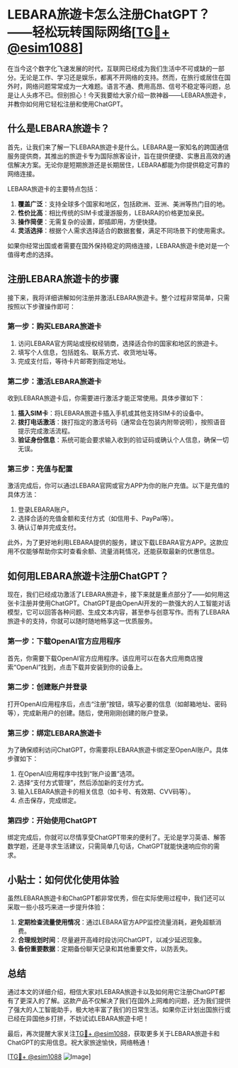 # LEBARA旅遊卡怎么注册ChatGPT？——轻松玩转国际网络[[TG💪+ @esim1088](https://t.me/s/esim1088)]

在当今这个数字化飞速发展的时代，互联网已经成为我们生活中不可或缺的一部分。无论是工作、学习还是娱乐，都离不开网络的支持。然而，在旅行或居住在国外时，网络问题常常成为一大难题。语言不通、费用高昂、信号不稳定等问题，总是让人头疼不已。但别担心！今天我要给大家介绍一款神器——LEBARA旅遊卡，并教你如何用它轻松注册和使用ChatGPT。

## 什么是LEBARA旅遊卡？

首先，让我们来了解一下LEBARA旅遊卡是什么。LEBARA是一家知名的跨国通信服务提供商，其推出的旅遊卡专为国际旅客设计，旨在提供便捷、实惠且高效的通信解决方案。无论你是短期旅游还是长期居住，LEBARA都能为你提供稳定可靠的网络连接。

LEBARA旅遊卡的主要特点包括：

1. **覆盖广泛**：支持全球多个国家和地区，包括欧洲、亚洲、美洲等热门目的地。
2. **性价比高**：相比传统的SIM卡或漫游服务，LEBARA的价格更加亲民。
3. **操作简便**：无需复杂的设置，即插即用，方便快捷。
4. **灵活选择**：根据个人需求选择适合的数据套餐，满足不同场景下的使用需求。

如果你经常出国或者需要在国外保持稳定的网络连接，LEBARA旅遊卡绝对是一个值得考虑的选择。

## 注册LEBARA旅遊卡的步骤

接下来，我将详细讲解如何注册并激活LEBARA旅遊卡。整个过程非常简单，只需按照以下步骤操作即可：

### 第一步：购买LEBARA旅遊卡

1. 访问LEBARA官方网站或授权经销商，选择适合你的国家和地区的旅遊卡。
2. 填写个人信息，包括姓名、联系方式、收货地址等。
3. 完成支付后，等待卡片邮寄到指定地址。

### 第二步：激活LEBARA旅遊卡

收到LEBARA旅遊卡后，你需要进行激活才能正常使用。具体步骤如下：

1. **插入SIM卡**：将LEBARA旅遊卡插入手机或其他支持SIM卡的设备中。
2. **拨打电话激活**：拨打指定的激活号码（通常会在包装内附带说明），按照语音提示完成激活流程。
3. **验证身份信息**：系统可能会要求输入收到的验证码或确认个人信息，确保一切无误。

### 第三步：充值与配置

激活完成后，你可以通过LEBARA官网或官方APP为你的账户充值。以下是充值的具体方法：

1. 登录LEBARA账户。
2. 选择合适的充值金额和支付方式（如信用卡、PayPal等）。
3. 确认订单并完成支付。

此外，为了更好地利用LEBARA提供的服务，建议下载LEBARA官方APP。这款应用不仅能够帮助你实时查看余额、流量消耗情况，还能获取最新的优惠信息。

## 如何用LEBARA旅遊卡注册ChatGPT？

现在，我们已经成功激活了LEBARA旅遊卡，接下来就是重点部分了——如何用这张卡注册并使用ChatGPT。ChatGPT是由OpenAI开发的一款强大的人工智能对话模型，它可以回答各种问题、生成文本内容，甚至参与创意写作。而有了LEBARA旅遊卡的支持，你就可以随时随地畅享这一优质服务。

### 第一步：下载OpenAI官方应用程序

首先，你需要下载OpenAI官方应用程序。该应用可以在各大应用商店搜索“OpenAI”找到，点击下载并安装到你的设备上。

### 第二步：创建账户并登录

打开OpenAI应用程序后，点击“注册”按钮，填写必要的信息（如邮箱地址、密码等），完成新用户的创建。随后，使用刚刚创建的账户登录。

### 第三步：绑定LEBARA旅遊卡

为了确保顺利访问ChatGPT，你需要将LEBARA旅遊卡绑定至OpenAI账户。具体步骤如下：

1. 在OpenAI应用程序中找到“账户设置”选项。
2. 选择“支付方式管理”，然后添加新的支付方式。
3. 输入LEBARA旅遊卡的相关信息（如卡号、有效期、CVV码等）。
4. 点击保存，完成绑定。

### 第四步：开始使用ChatGPT

绑定完成后，你就可以尽情享受ChatGPT带来的便利了。无论是学习英语、解答数学题，还是寻求生活建议，只需简单几句话，ChatGPT就能快速响应你的需求。

## 小贴士：如何优化使用体验

虽然LEBARA旅遊卡和ChatGPT都非常优秀，但在实际使用过程中，我们还可以采取一些小技巧来进一步提升体验：

1. **定期检查流量使用情况**：通过LEBARA官方APP监控流量消耗，避免超额消费。
2. **合理规划时间**：尽量避开高峰时段访问ChatGPT，以减少延迟现象。
3. **备份重要数据**：定期备份聊天记录和其他重要文件，以防丢失。

## 总结

通过本文的详细介绍，相信大家对LEBARA旅遊卡以及如何用它注册ChatGPT都有了更深入的了解。这款产品不仅解决了我们在国外上网难的问题，还为我们提供了强大的人工智能助手，极大地丰富了我们的日常生活。如果你正计划出国旅行或已经在异国他乡打拼，不妨试试LEBARA旅遊卡吧！

最后，再次提醒大家关注[TG💪+ @esim1088](https://t.me/s/esim1088)，获取更多关于LEBARA旅遊卡和ChatGPT的实用信息。祝大家旅途愉快，网络畅通！

[[TG💪+ @esim1088](https://t.me/s/esim1088) ![Image](https://i.postimg.cc/4NQfJmqS/Snipaste-2025-05-13-00-14-12.png)]